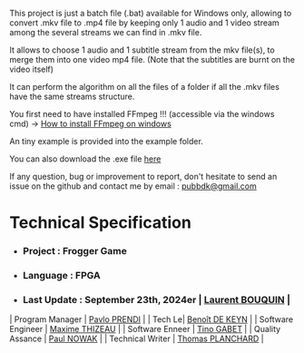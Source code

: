 This project is just a batch file (.bat) available for Windows only, allowing to convert .mkv file to .mp4 file by keeping only 1 audio and 1 video stream among the several streams we can find in .mkv file. 

It allows to choose 1 audio and 1 subtitle stream from the mkv file(s), to merge them into one video mp4 file. (Note that the subtitles are burnt on the video itself)

It can perform the algorithm on all the files of a folder if all the .mkv files have the same streams structure.

You first need to have installed FFmpeg !!! (accessible via the windows cmd)
-> [How to install FFmpeg on windows](https://www.hostinger.com/tutorials/how-to-install-ffmpeg#How_to_Install_FFmpeg_on_Windows)

An tiny example is provided into the example folder.

You can also download the .exe file [here](https://github.com/benoitdekeyn/mkv-to-mp4/raw/b5eb5e43aede9e3e414435e69593e81adfd8ddb7/mkv2mp4.exe)

If any question, bug or improvement to report, don't hesitate to send an issue on the github and contact me by email : pubbdk@gmail.com


# Technical Specification
- ### Project      : Frogger Game
- ### Language     : FPGA
- ### Last Update  : September 23th, 2024er | [Laurent BOUQUIN](https://github.com/laurentbouquin) |
| Program Manager | [Pavlo PRENDI](https://github.com/PavloPrendi) |
| Tech Le| [Benoît DE KEYN](https://github.com/benoitdekeyn) |
| Software Engineer | [Maxime THIZEAU](https://github.com/MaximeTAlgosup) |
| Software Enneer | [Tino GABET]() |
| Quality Assance | [Paul NOWAK](https://github.com/PaulNowak36) |
| Technical Writer | [Thomas PLANCHARD](https://github.com/thomas-planchard) |


